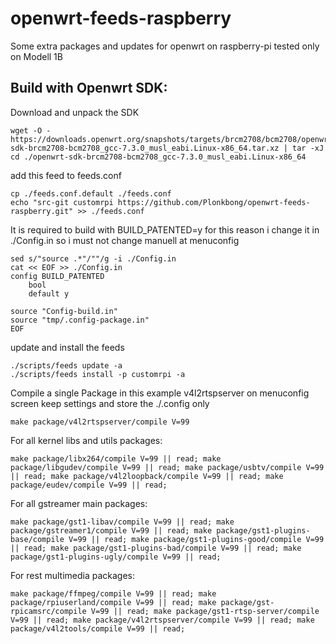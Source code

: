 # openwrt-feeds-raspberry

Some extra packages and updates for openwrt on raspberry-pi
tested only on Modell 1B



## Build with Openwrt SDK:

Download and unpack the SDK

	wget -O - https://downloads.openwrt.org/snapshots/targets/brcm2708/bcm2708/openwrt-sdk-brcm2708-bcm2708_gcc-7.3.0_musl_eabi.Linux-x86_64.tar.xz | tar -xJ
	cd ./openwrt-sdk-brcm2708-bcm2708_gcc-7.3.0_musl_eabi.Linux-x86_64
	
add this feed to feeds.conf

	cp ./feeds.conf.default ./feeds.conf
	echo "src-git customrpi https://github.com/Plonkbong/openwrt-feeds-raspberry.git" >> ./feeds.conf
	
It is required to build with BUILD_PATENTED=y for this reason i change it in ./Config.in so i must not change manuell at menuconfig

	sed s/"source .*"/""/g -i ./Config.in
	cat << EOF >> ./Config.in
	config BUILD_PATENTED
		bool
		default y
	
	source "Config-build.in"
	source "tmp/.config-package.in"	
	EOF

update and install the feeds

	./scripts/feeds update -a
	./scripts/feeds install -p customrpi -a

Compile a single Package in this example v4l2rtspserver
on menuconfig screen keep  settings and store the ./.config only

	make package/v4l2rtspserver/compile V=99
	
For all kernel libs and utils packages:

	make package/libx264/compile V=99 || read; make package/libgudev/compile V=99 || read; make package/usbtv/compile V=99 || read; make package/v4l2loopback/compile V=99 || read; make package/eudev/compile V=99 || read;
	
For all gstreamer main packages:

	make package/gst1-libav/compile V=99 || read; make package/gstreamer1/compile V=99 || read; make package/gst1-plugins-base/compile V=99 || read; make package/gst1-plugins-good/compile V=99 || read; make package/gst1-plugins-bad/compile V=99 || read; make package/gst1-plugins-ugly/compile V=99 || read;
	
For rest multimedia packages:

	make package/ffmpeg/compile V=99 || read; make package/rpiuserland/compile V=99 || read; make package/gst-rpicamsrc/compile V=99 || read; make package/gst1-rtsp-server/compile V=99 || read; make package/v4l2rtspserver/compile V=99 || read; make package/v4l2tools/compile V=99 || read;

